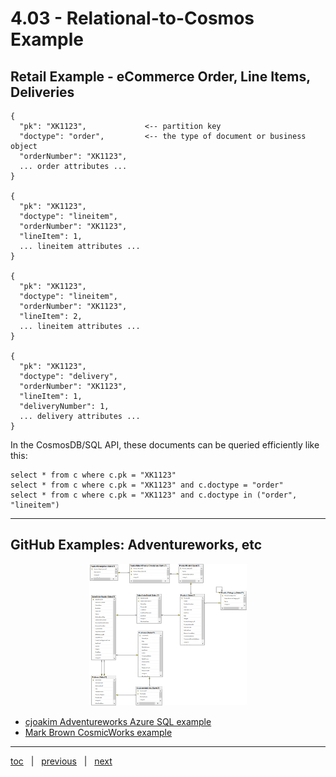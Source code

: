 # 4.03 - Relational-to-Cosmos Example

## Retail Example - eCommerce Order, Line Items, Deliveries

```
{
  "pk": "XK1123",             <-- partition key
  "doctype": "order",         <-- the type of document or business object
  "orderNumber": "XK1123",
  ... order attributes ...
}

{
  "pk": "XK1123",
  "doctype": "lineitem",
  "orderNumber": "XK1123",
  "lineItem": 1,
  ... lineitem attributes ...
}

{
  "pk": "XK1123",
  "doctype": "lineitem",
  "orderNumber": "XK1123",
  "lineItem": 2,
  ... lineitem attributes ...
}

{
  "pk": "XK1123",
  "doctype": "delivery",
  "orderNumber": "XK1123",
  "lineItem": 1,
  "deliveryNumber": 1,
  ... delivery attributes ...
}
```

In the CosmosDB/SQL API, these documents can be queried efficiently like this:

```
select * from c where c.pk = "XK1123"
select * from c where c.pk = "XK1123" and c.doctype = "order"
select * from c where c.pk = "XK1123" and c.doctype in ("order", "lineitem")
```

---

## GitHub Examples: Adventureworks, etc

<p align="center"><img src="img/AdventureWorksLT-ERD.png" width="50%"></p>

- [cjoakim Adventureworks Azure SQL example](https://github.com/cjoakim/azure-adventureworks-to-cosmos)
- [Mark Brown CosmicWorks example](https://github.com/markjbrown/CosmicWorks)

---

[toc](0_table_of_contents.md) &nbsp; |  &nbsp; [previous](4_02_design_considerations.md) &nbsp; | &nbsp; [next](4_04_local_development.md) &nbsp;
